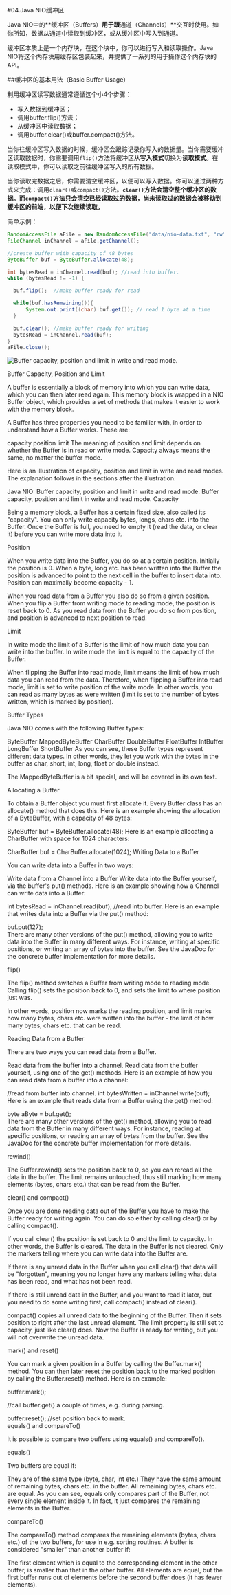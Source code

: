 #04.Java NIO缓冲区

Java NIO中的**缓冲区（Buffers）**用于跟**通道（Channels）**交互时使用。如你所知，数据从通道中读取到缓冲区，或从缓冲区中写入到通道。

缓冲区本质上是一个内存块，在这个块中，你可以进行写入和读取操作。Java NIO将这个内存块用缓存区包装起来，并提供了一系列的用于操作这个内存块的API。

##缓冲区的基本用法（Basic Buffer Usage）

利用缓冲区读写数据通常遵循这个小4个步骤：

* 写入数据到缓冲区；
* 调用buffer.flip()方法；
* 从缓冲区中读取数据；
* 调用buffer.clear()或buffer.compact()方法。

当你往缓冲区写入数据的时候，缓冲区会跟踪记录你写入的数据量。当你需要缓冲区读取数据时，你需要调用`flip()`方法将缓冲区从**写入模式**切换为**读取模式**。在读取模式中，你可以读取之前往缓冲区写入的所有数据。

当你读取完数据之后，你需要清空缓冲区，以便可以写入数据。你可以通过两种方式来完成：调用`clear()`或`compact()`方法。__`clear()`方法会清空整个缓冲区的数据。而`compact()`方法只会清空已经读取过的数据，尚未读取过的数据会被移动到缓冲区的前端，以便下次继续读取。__

简单示例：

```Java
RandomAccessFile aFile = new RandomAccessFile("data/nio-data.txt", "rw");
FileChannel inChannel = aFile.getChannel();

//create buffer with capacity of 48 bytes
ByteBuffer buf = ByteBuffer.allocate(48);

int bytesRead = inChannel.read(buf); //read into buffer.
while (bytesRead != -1) {

  buf.flip();  //make buffer ready for read

  while(buf.hasRemaining()){
      System.out.print((char) buf.get()); // read 1 byte at a time
  }

  buf.clear(); //make buffer ready for writing
  bytesRead = inChannel.read(buf);
}
aFile.close();
```

![Buffer capacity, position and limit in write and read mode.](images/java-nio/buffers-modes.png)

Buffer Capacity, Position and Limit

A buffer is essentially a block of memory into which you can write data, which you can then later read again. This memory block is wrapped in a NIO Buffer object, which provides a set of methods that makes it easier to work with the memory block.

A Buffer has three properties you need to be familiar with, in order to understand how a Buffer works. These are:


capacity
position
limit
The meaning of position and limit depends on whether the Buffer is in read or write mode. Capacity always means the same, no matter the buffer mode.

Here is an illustration of capacity, position and limit in write and read modes. The explanation follows in the sections after the illustration.

Java NIO: Buffer capacity, position and limit in write and read mode.
Buffer capacity, position and limit in write and read mode.
Capacity

Being a memory block, a Buffer has a certain fixed size, also called its "capacity". You can only write capacity bytes, longs, chars etc. into the Buffer. Once the Buffer is full, you need to empty it (read the data, or clear it) before you can write more data into it.

Position

When you write data into the Buffer, you do so at a certain position. Initially the position is 0. When a byte, long etc. has been written into the Buffer the position is advanced to point to the next cell in the buffer to insert data into. Position can maximally become capacity - 1.

When you read data from a Buffer you also do so from a given position. When you flip a Buffer from writing mode to reading mode, the position is reset back to 0. As you read data from the Buffer you do so from position, and position is advanced to next position to read.

Limit

In write mode the limit of a Buffer is the limit of how much data you can write into the buffer. In write mode the limit is equal to the capacity of the Buffer.

When flipping the Buffer into read mode, limit means the limit of how much data you can read from the data. Therefore, when flipping a Buffer into read mode, limit is set to write position of the write mode. In other words, you can read as many bytes as were written (limit is set to the number of bytes written, which is marked by position).

Buffer Types

Java NIO comes with the following Buffer types:

ByteBuffer
MappedByteBuffer
CharBuffer
DoubleBuffer
FloatBuffer
IntBuffer
LongBuffer
ShortBuffer
As you can see, these Buffer types represent different data types. In other words, they let you work with the bytes in the buffer as char, short, int, long, float or double instead.

The MappedByteBuffer is a bit special, and will be covered in its own text.

Allocating a Buffer

To obtain a Buffer object you must first allocate it. Every Buffer class has an allocate() method that does this. Here is an example showing the allocation of a ByteBuffer, with a capacity of 48 bytes:

ByteBuffer buf = ByteBuffer.allocate(48);
Here is an example allocating a CharBuffer with space for 1024 characters:

CharBuffer buf = CharBuffer.allocate(1024);
Writing Data to a Buffer

You can write data into a Buffer in two ways:

Write data from a Channel into a Buffer
Write data into the Buffer yourself, via the buffer's put() methods.
Here is an example showing how a Channel can write data into a Buffer:

int bytesRead = inChannel.read(buf); //read into buffer.
Here is an example that writes data into a Buffer via the put() method:

buf.put(127);    
There are many other versions of the put() method, allowing you to write data into the Buffer in many different ways. For instance, writing at specific positions, or writing an array of bytes into the buffer. See the JavaDoc for the concrete buffer implementation for more details.

flip()

The flip() method switches a Buffer from writing mode to reading mode. Calling flip() sets the position back to 0, and sets the limit to where position just was.

In other words, position now marks the reading position, and limit marks how many bytes, chars etc. were written into the buffer - the limit of how many bytes, chars etc. that can be read.

Reading Data from a Buffer

There are two ways you can read data from a Buffer.

Read data from the buffer into a channel.
Read data from the buffer yourself, using one of the get() methods.
Here is an example of how you can read data from a buffer into a channel:

//read from buffer into channel.
int bytesWritten = inChannel.write(buf);
Here is an example that reads data from a Buffer using the get() method:

byte aByte = buf.get();    
There are many other versions of the get() method, allowing you to read data from the Buffer in many different ways. For instance, reading at specific positions, or reading an array of bytes from the buffer. See the JavaDoc for the concrete buffer implementation for more details.

rewind()

The Buffer.rewind() sets the position back to 0, so you can reread all the data in the buffer. The limit remains untouched, thus still marking how many elements (bytes, chars etc.) that can be read from the Buffer.

clear() and compact()

Once you are done reading data out of the Buffer you have to make the Buffer ready for writing again. You can do so either by calling clear() or by calling compact().

If you call clear() the position is set back to 0 and the limit to capacity. In other words, the Buffer is cleared. The data in the Buffer is not cleared. Only the markers telling where you can write data into the Buffer are.

If there is any unread data in the Buffer when you call clear() that data will be "forgotten", meaning you no longer have any markers telling what data has been read, and what has not been read.

If there is still unread data in the Buffer, and you want to read it later, but you need to do some writing first, call compact() instead of clear().

compact() copies all unread data to the beginning of the Buffer. Then it sets position to right after the last unread element. The limit property is still set to capacity, just like clear() does. Now the Buffer is ready for writing, but you will not overwrite the unread data.

mark() and reset()

You can mark a given position in a Buffer by calling the Buffer.mark() method. You can then later reset the position back to the marked position by calling the Buffer.reset() method. Here is an example:

buffer.mark();

//call buffer.get() a couple of times, e.g. during parsing.

buffer.reset();  //set position back to mark.    
equals() and compareTo()

It is possible to compare two buffers using equals() and compareTo().

equals()

Two buffers are equal if:

They are of the same type (byte, char, int etc.)
They have the same amount of remaining bytes, chars etc. in the buffer.
All remaining bytes, chars etc. are equal.
As you can see, equals only compares part of the Buffer, not every single element inside it. In fact, it just compares the remaining elements in the Buffer.

compareTo()

The compareTo() method compares the remaining elements (bytes, chars etc.) of the two buffers, for use in e.g. sorting routines. A buffer is considered "smaller" than another buffer if:

The first element which is equal to the corresponding element in the other buffer, is smaller than that in the other buffer.
All elements are equal, but the first buffer runs out of elements before the second buffer does (it has fewer elements).